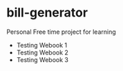 # bill-generator
Personal Free time project for learning

- Testing Webook 1
- Testing Webook 2
- Testing Webook 3
